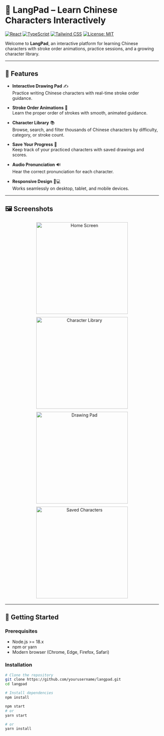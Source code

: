 # 🎨 LangPad – Learn Chinese Characters Interactively

[![React](https://img.shields.io/badge/React-18-blue?logo=react)](https://reactjs.org/)
[![TypeScript](https://img.shields.io/badge/TypeScript-4.9-blue?logo=typescript)](https://www.typescriptlang.org/)
[![Tailwind CSS](https://img.shields.io/badge/TailwindCSS-3.3-blue?logo=tailwind-css)](https://tailwindcss.com/)
[![License: MIT](https://img.shields.io/badge/License-MIT-green)](https://opensource.org/licenses/MIT)

Welcome to **LangPad**, an interactive platform for learning Chinese characters with stroke order animations, practice sessions, and a growing character library.

---

## 🌟 Features

- **Interactive Drawing Pad** ✍️  
  Practice writing Chinese characters with real-time stroke order guidance.

- **Stroke Order Animations** 🔄  
  Learn the proper order of strokes with smooth, animated guidance.

- **Character Library** 📚  
  Browse, search, and filter thousands of Chinese characters by difficulty, category, or stroke count.

- **Save Your Progress** 💾  
  Keep track of your practiced characters with saved drawings and scores.

- **Audio Pronunciation** 🔊  
  Hear the correct pronunciation for each character.

- **Responsive Design** 📱💻  
  Works seamlessly on desktop, tablet, and mobile devices.

---

## 🖼️ Screenshots

<div align="center">
  <img src="screenshots/home.png" alt="Home Screen" width="300" style="margin:5px;" />
  <img src="screenshots/library.png" alt="Character Library" width="300" style="margin:5px;" />
  <img src="screenshots/drawing-pad.png" alt="Drawing Pad" width="300" style="margin:5px;" />
  <img src="screenshots/saved.png" alt="Saved Characters" width="300" style="margin:5px;" />
</div>

---

## 🚀 Getting Started

### Prerequisites

- Node.js >= 18.x  
- npm or yarn  
- Modern browser (Chrome, Edge, Firefox, Safari)

### Installation

```bash
# Clone the repository
git clone https://github.com/yourusername/langpad.git
cd langpad

# Install dependencies
npm install

npm start
# or
yarn start

# or
yarn install
